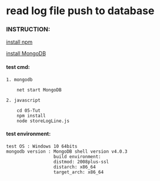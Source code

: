 # read log file push to database

### INSTRUCTION: 

[install npm](https://nodejs.org/en/)


[install MongoDB](https://www.mongodb.com/download-center/community)

#### test cmd:

    1. mongodb
        
        net start MongoDB
        
    2. javascript
    
        cd 05-Tut
        npm install
        node storeLogLine.js 
        
#### test environment: 


    test OS : Windows 10 64bits
    mongodb version : MongoDB shell version v4.0.3
                      build environment:
                      distmod: 2008plus-ssl
                      distarch: x86_64
                      target_arch: x86_64

    
        
 
